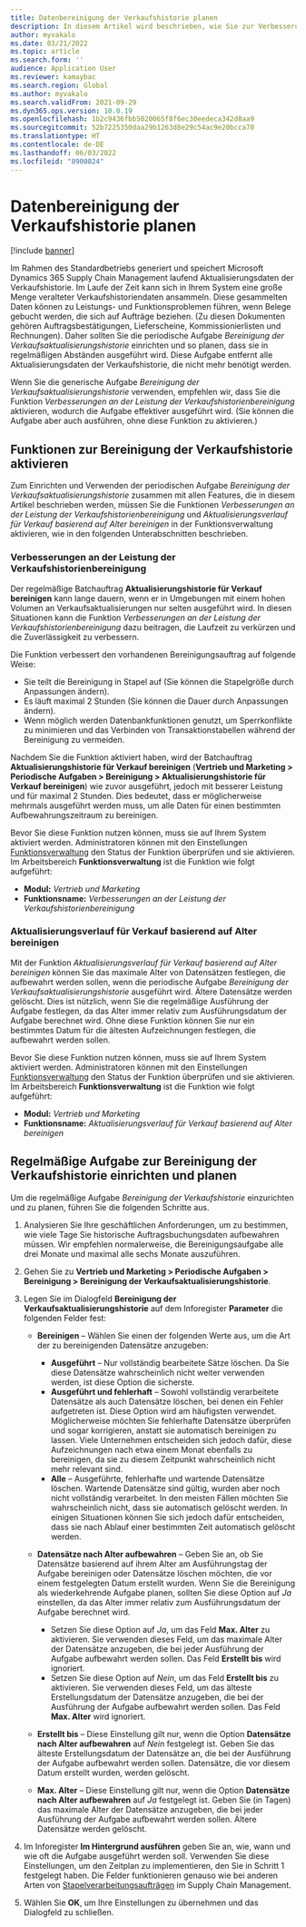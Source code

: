 ```yaml
---
title: Datenbereinigung der Verkaufshistorie planen
description: In diesem Artikel wird beschrieben, wie Sie zur Verbesserung der Systemleistung beitragen können, indem Sie die regelmäßige Bereinigung der Verkaufsaktualisierungshistorie so planen, dass sie in regelmäßigen Abständen ausgeführt wird.
author: myvakalo
ms.date: 03/21/2022
ms.topic: article
ms.search.form: ''
audience: Application User
ms.reviewer: kamaybac
ms.search.region: Global
ms.author: myvakalo
ms.search.validFrom: 2021-09-29
ms.dyn365.ops.version: 10.0.19
ms.openlocfilehash: 1b2c9436fbb5020065f8f6ec30eedeca342d8aa9
ms.sourcegitcommit: 52b7225350daa29b1263d8e29c54ac9e20bcca70
ms.translationtype: HT
ms.contentlocale: de-DE
ms.lasthandoff: 06/03/2022
ms.locfileid: "8900824"
---
```

# <a name="schedule-sales-history-data-cleanup"></a>Datenbereinigung der Verkaufshistorie planen

[!include [banner](../includes/banner.md)]

Im Rahmen des Standardbetriebs generiert und speichert Microsoft Dynamics 365 Supply Chain Management laufend Aktualisierungsdaten der Verkaufshistorie. Im Laufe der Zeit kann sich in Ihrem System eine große Menge veralteter Verkaufshistoriendaten ansammeln. Diese gesammelten Daten können zu Leistungs- und Funktionsproblemen führen, wenn Belege gebucht werden, die sich auf Aufträge beziehen. (Zu diesen Dokumenten gehören Auftragsbestätigungen, Lieferscheine, Kommissionierlisten und Rechnungen). Daher sollten Sie die periodische Aufgabe *Bereinigung der Verkaufsaktualisierungshistorie* einrichten und so planen, dass sie in regelmäßigen Abständen ausgeführt wird. Diese Aufgabe entfernt alle Aktualisierungsdaten der Verkaufshistorie, die nicht mehr benötigt werden.

Wenn Sie die generische Aufgabe *Bereinigung der Verkaufsaktualisierungshistorie* verwenden, empfehlen wir, dass Sie die Funktion *Verbesserungen an der Leistung der Verkaufshistorienbereinigung* aktivieren, wodurch die Aufgabe effektiver ausgeführt wird. (Sie können die Aufgabe aber auch ausführen, ohne diese Funktion zu aktivieren.)

## <a name="turn-on-the-sales-history-cleanup-features"></a>Funktionen zur Bereinigung der Verkaufshistorie aktivieren

Zum Einrichten und Verwenden der periodischen Aufgabe *Bereinigung der Verkaufsaktualisierungshistorie* zusammen mit allen Features, die in diesem Artikel beschrieben werden, müssen Sie die Funktionen *Verbesserungen an der Leistung der Verkaufshistorienbereinigung* und *Aktualisierungsverlauf für Verkauf basierend auf Alter bereinigen* in der Funktionsverwaltung aktivieren, wie in den folgenden Unterabschnitten beschrieben.

### <a name="sales-history-cleanup-performance-improvements"></a>Verbesserungen an der Leistung der Verkaufshistorienbereinigung

Der regelmäßige Batchauftrag **Aktualisierungshistorie für Verkauf bereinigen** kann lange dauern, wenn er in Umgebungen mit einem hohen Volumen an Verkaufsaktualisierungen nur selten ausgeführt wird. In diesen Situationen kann die Funktion *Verbesserungen an der Leistung der Verkaufshistorienbereinigung* dazu beitragen, die Laufzeit zu verkürzen und die Zuverlässigkeit zu verbessern.

Die Funktion verbessert den vorhandenen Bereinigungsauftrag auf folgende Weise:

- Sie teilt die Bereinigung in Stapel auf (Sie können die Stapelgröße durch Anpassungen ändern).
- Es läuft maximal 2 Stunden (Sie können die Dauer durch Anpassungen ändern).
- Wenn möglich werden Datenbankfunktionen genutzt, um Sperrkonflikte zu minimieren und das Verbinden von Transaktionstabellen während der Bereinigung zu vermeiden.

Nachdem Sie die Funktion aktiviert haben, wird der Batchauftrag **Aktualisierungshistorie für Verkauf bereinigen** (**Vertrieb und Marketing \> Periodische Aufgaben \> Bereinigung \> Aktualisierungshistorie für Verkauf bereinigen**) wie zuvor ausgeführt, jedoch mit besserer Leistung und für maximal 2 Stunden. Dies bedeutet, dass er möglicherweise mehrmals ausgeführt werden muss, um alle Daten für einen bestimmten Aufbewahrungszeitraum zu bereinigen.

Bevor Sie diese Funktion nutzen können, muss sie auf Ihrem System aktiviert werden. Administratoren können mit den Einstellungen [Funktionsverwaltung](../../fin-ops-core/fin-ops/get-started/feature-management/feature-management-overview.md) den Status der Funktion überprüfen und sie aktivieren. Im Arbeitsbereich **Funktionsverwaltung** ist die Funktion wie folgt aufgeführt:

- **Modul:** *Vertrieb und Marketing*
- **Funktionsname:** *Verbesserungen an der Leistung der Verkaufshistorienbereinigung*

### <a name="clean-up-sales-update-history-based-on-age"></a>Aktualisierungsverlauf für Verkauf basierend auf Alter bereinigen

Mit der Funktion *Aktualisierungsverlauf für Verkauf basierend auf Alter bereinigen* können Sie das maximale Alter von Datensätzen festlegen, die aufbewahrt werden sollen, wenn die periodische Aufgabe *Bereinigung der Verkaufsaktualisierungshistorie* ausgeführt wird. Ältere Datensätze werden gelöscht. Dies ist nützlich, wenn Sie die regelmäßige Ausführung der Aufgabe festlegen, da das Alter immer relativ zum Ausführungsdatum der Aufgabe berechnet wird. Ohne diese Funktion können Sie nur ein bestimmtes Datum für die ältesten Aufzeichnungen festlegen, die aufbewahrt werden sollen.

Bevor Sie diese Funktion nutzen können, muss sie auf Ihrem System aktiviert werden. Administratoren können mit den Einstellungen [Funktionsverwaltung](../../fin-ops-core/fin-ops/get-started/feature-management/feature-management-overview.md) den Status der Funktion überprüfen und sie aktivieren. Im Arbeitsbereich **Funktionsverwaltung** ist die Funktion wie folgt aufgeführt:

- **Modul:** *Vertrieb und Marketing*
- **Funktionsname:** *Aktualisierungsverlauf für Verkauf basierend auf Alter bereinigen*

## <a name="set-up-and-schedule-the-sales-history-cleanup-periodic-task"></a>Regelmäßige Aufgabe zur Bereinigung der Verkaufshistorie einrichten und planen

Um die regelmäßige Aufgabe *Bereinigung der Verkaufshistorie* einzurichten und zu planen, führen Sie die folgenden Schritte aus.

1. Analysieren Sie Ihre geschäftlichen Anforderungen, um zu bestimmen, wie viele Tage Sie historische Auftragsbuchungsdaten aufbewahren müssen. Wir empfehlen normalerweise, die Bereinigungsaufgabe alle drei Monate und maximal alle sechs Monate auszuführen.
1. Gehen Sie zu **Vertrieb und Marketing \> Periodische Aufgaben \> Bereinigung \> Bereinigung der Verkaufsaktualisierungshistorie**.
1. Legen Sie im Dialogfeld **Bereinigung der Verkaufsaktualisierungshistorie** auf dem Inforegister **Parameter** die folgenden Felder fest:

    - **Bereinigen** – Wählen Sie einen der folgenden Werte aus, um die Art der zu bereinigenden Datensätze anzugeben:

        - **Ausgeführt** – Nur vollständig bearbeitete Sätze löschen. Da Sie diese Datensätze wahrscheinlich nicht weiter verwenden werden, ist diese Option die sicherste.
        - **Ausgeführt und fehlerhaft** – Sowohl vollständig verarbeitete Datensätze als auch Datensätze löschen, bei denen ein Fehler aufgetreten ist. Diese Option wird am häufigsten verwendet. Möglicherweise möchten Sie fehlerhafte Datensätze überprüfen und sogar korrigieren, anstatt sie automatisch bereinigen zu lassen. Viele Unternehmen entscheiden sich jedoch dafür, diese Aufzeichnungen nach etwa einem Monat ebenfalls zu bereinigen, da sie zu diesem Zeitpunkt wahrscheinlich nicht mehr relevant sind.
        - **Alle** – Ausgeführte, fehlerhafte und wartende Datensätze löschen. Wartende Datensätze sind gültig, wurden aber noch nicht vollständig verarbeitet. In den meisten Fällen möchten Sie wahrscheinlich nicht, dass sie automatisch gelöscht werden. In einigen Situationen können Sie sich jedoch dafür entscheiden, dass sie nach Ablauf einer bestimmten Zeit automatisch gelöscht werden.

    - **Datensätze nach Alter aufbewahren** – Geben Sie an, ob Sie Datensätze basierend auf ihrem Alter am Ausführungstag der Aufgabe bereinigen oder Datensätze löschen möchten, die vor einem festgelegten Datum erstellt wurden. Wenn Sie die Bereinigung als wiederkehrende Aufgabe planen, sollten Sie diese Option auf *Ja* einstellen, da das Alter immer relativ zum Ausführungsdatum der Aufgabe berechnet wird.

        - Setzen Sie diese Option auf *Ja*, um das Feld **Max. Alter** zu aktivieren. Sie verwenden dieses Feld, um das maximale Alter der Datensätze anzugeben, die bei jeder Ausführung der Aufgabe aufbewahrt werden sollen. Das Feld **Erstellt bis** wird ignoriert.
        - Setzen Sie diese Option auf *Nein*, um das Feld **Erstellt bis** zu aktivieren. Sie verwenden dieses Feld, um das älteste Erstellungsdatum der Datensätze anzugeben, die bei der Ausführung der Aufgabe aufbewahrt werden sollen. Das Feld **Max. Alter** wird ignoriert.

    - **Erstellt bis** – Diese Einstellung gilt nur, wenn die Option **Datensätze nach Alter aufbewahren** auf *Nein* festgelegt ist. Geben Sie das älteste Erstellungsdatum der Datensätze an, die bei der Ausführung der Aufgabe aufbewahrt werden sollen. Datensätze, die vor diesem Datum erstellt wurden, werden gelöscht.
    - **Max. Alter** – Diese Einstellung gilt nur, wenn die Option **Datensätze nach Alter aufbewahren** auf *Ja* festgelegt ist. Geben Sie (in Tagen) das maximale Alter der Datensätze anzugeben, die bei jeder Ausführung der Aufgabe aufbewahrt werden sollen. Ältere Datensätze werden gelöscht.

1. Im Inforegister **Im Hintergrund ausführen** geben Sie an, wie, wann und wie oft die Aufgabe ausgeführt werden soll. Verwenden Sie diese Einstellungen, um den Zeitplan zu implementieren, den Sie in Schritt 1 festgelegt haben. Die Felder funktionieren genauso wie bei anderen Arten von [Stapelverarbeitungsaufträgen](../../fin-ops-core/dev-itpro/sysadmin/batch-processing-overview.md) im Supply Chain Management.
1. Wählen Sie **OK**, um Ihre Einstellungen zu übernehmen und das Dialogfeld zu schließen.
